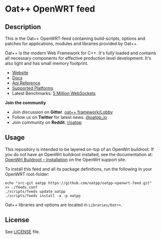 # Oat++ OpenWRT feed

## Description

This is the Oat++ OpenWRT-feed containing build-scripts, options and patches for applications, modules and libraries provided by Oat++.

Oat++ is the modern Web Framework for C++. It's fully loaded and contains all necessary components for
effective production level development. It's also light and has small memory footprint.

- [Website](https://oatpp.io/)
- [Docs](https://oatpp.io/docs/start/)
- [Api Reference](https://oatpp.io/api/latest/)
- [Supported Platforms](https://oatpp.io/supported-platforms/)
- Latest Benchmarks: [5 Million WebSockets](https://oatpp.io/benchmark/websocket/5-million/)

**Join the community**
- Join discussion on **Gitter**. [oat++ framework/Lobby](https://gitter.im/oatpp-framework/Lobby)
- Follow us on **Twitter** for latest news. [@oatpp_io](https://twitter.com/oatpp_io)
- Join community on **Reddit**. [r/oatpp](https://www.reddit.com/r/oatpp/)

## Usage

This repository is intended to be layered on-top of an OpenWrt buildroot. If you do not have an OpenWrt buildroot installed, see the documentation at: [OpenWrt Buildroot – Installation](https://openwrt.org/docs/guide-developer/build-system/install-buildsystem) on the OpenWrt support site.

To install this feed and all its package definitions, run the following in your OpenWRT root-folder:
```
echo "src-git oatpp https://github.com/oatpp/oatpp-openwrt-feed.git" >> ./feeds.conf
./scripts/feeds update oatpp
./scripts/feeds install -a -p oatpp
```

Oat++ libraries and options are located in `Libraries/Oat++`.

## License

See [LICENSE](LICENSE) file.
